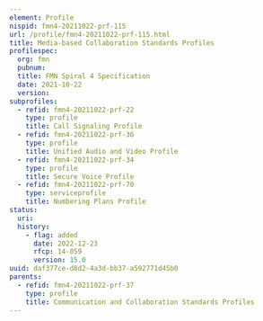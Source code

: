 ```yaml
---
element: Profile
nispid: fmn4-20211022-prf-115
url: /profile/fmn4-20211022-prf-115.html
title: Media-based Collaboration Standards Profiles
profilespec:
  org: fmn
  pubnum: 
  title: FMN Spiral 4 Specification
  date: 2021-10-22
  version: 
subprofiles:
  - refid: fmn4-20211022-prf-22
    type: profile
    title: Call Signaling Profile
  - refid: fmn4-20211022-prf-36
    type: profile
    title: Unified Audio and Video Profile
  - refid: fmn4-20211022-prf-34
    type: profile
    title: Secure Voice Profile
  - refid: fmn4-20211022-prf-70
    type: serviceprofile
    title: Numbering Plans Profile
status:
  uri: 
  history: 
    - flag: added
      date: 2022-12-23
      rfcp: 14-059
      version: 15.0
uuid: daf377ce-d8d2-4a3d-bb37-a592771d45b0
parents:
  - refid: fmn4-20211022-prf-37
    type: profile
    title: Communication and Collaboration Standards Profiles
---
```

